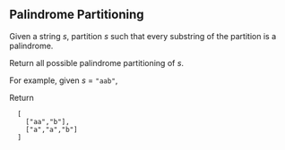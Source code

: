 ## Palindrome Partitioning

Given a string *s*, partition *s* such that every substring of the partition is a palindrome.

Return all possible palindrome partitioning of *s*.

For example, given *s* = `"aab"`,

Return

```
  [
    ["aa","b"],
    ["a","a","b"]
  ]
```